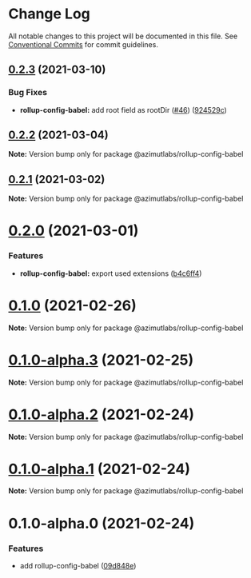# Change Log

All notable changes to this project will be documented in this file.
See [Conventional Commits](https://conventionalcommits.org) for commit guidelines.

## [0.2.3](https://github.com/azimutlabs/rollup/compare/@azimutlabs/rollup-config-babel@0.2.2...@azimutlabs/rollup-config-babel@0.2.3) (2021-03-10)


### Bug Fixes

* **rollup-config-babel:** add root field as rootDir ([#46](https://github.com/azimutlabs/rollup/issues/46)) ([924529c](https://github.com/azimutlabs/rollup/commit/924529c274249c4c45edfc6c2e61d531893590e0))





## [0.2.2](https://github.com/azimutlabs/rollup/compare/@azimutlabs/rollup-config-babel@0.2.1...@azimutlabs/rollup-config-babel@0.2.2) (2021-03-04)

**Note:** Version bump only for package @azimutlabs/rollup-config-babel





## [0.2.1](https://github.com/azimutlabs/rollup/compare/@azimutlabs/rollup-config-babel@0.2.0...@azimutlabs/rollup-config-babel@0.2.1) (2021-03-02)

**Note:** Version bump only for package @azimutlabs/rollup-config-babel





# [0.2.0](https://github.com/azimutlabs/rollup/compare/@azimutlabs/rollup-config-babel@0.1.0...@azimutlabs/rollup-config-babel@0.2.0) (2021-03-01)


### Features

* **rollup-config-babel:** export used extensions ([b4c6ff4](https://github.com/azimutlabs/rollup/commit/b4c6ff453ab3f8234d0c01dd6b99548e238ffcac))





# [0.1.0](https://github.com/azimutlabs/rollup/compare/@azimutlabs/rollup-config-babel@0.1.0-alpha.3...@azimutlabs/rollup-config-babel@0.1.0) (2021-02-26)

**Note:** Version bump only for package @azimutlabs/rollup-config-babel





# [0.1.0-alpha.3](https://github.com/azimutlabs/rollup/compare/@azimutlabs/rollup-config-babel@0.1.0-alpha.2...@azimutlabs/rollup-config-babel@0.1.0-alpha.3) (2021-02-25)

**Note:** Version bump only for package @azimutlabs/rollup-config-babel





# [0.1.0-alpha.2](https://github.com/azimutlabs/rollup/compare/@azimutlabs/rollup-config-babel@0.1.0-alpha.1...@azimutlabs/rollup-config-babel@0.1.0-alpha.2) (2021-02-24)

**Note:** Version bump only for package @azimutlabs/rollup-config-babel





# [0.1.0-alpha.1](https://github.com/azimutlabs/rollup/compare/@azimutlabs/rollup-config-babel@0.1.0-alpha.0...@azimutlabs/rollup-config-babel@0.1.0-alpha.1) (2021-02-24)

**Note:** Version bump only for package @azimutlabs/rollup-config-babel





# 0.1.0-alpha.0 (2021-02-24)


### Features

* add rollup-config-babel ([09d848e](https://github.com/azimutlabs/rollup/commit/09d848eed803e8b95184192b5a1a02f2d61f2b0f))
